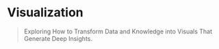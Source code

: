 # Visualization
> Exploring How to Transform Data and Knowledge into Visuals That Generate Deep Insights.
